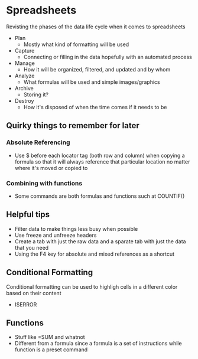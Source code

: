 # Spreadsheets

Revisting the phases of the data life cycle when it comes to spreadsheets

* Plan
  * Mostly what kind of formatting will be used
* Capture
  * Connecting or filling in the data hopefully with an automated process
* Manage
  * How it will be organized, filtered, and updated and by whom
* Analyze
  * What formulas will be used and simple images/graphics
* Archive
  * Storing it?
* Destroy
  * How it's disposed of when the time comes if it needs to be

## Quirky things to remember for later

### Absolute Referencing

* Use $ before each locator tag (both row and column) when copying a formula so that it will always reference that particular location no matter where it's moved or copied to

### Combining with functions

* Some commands are both formulas and functions such at COUNTIF()

## Helpful tips

* Filter data to make things less busy when possible
* Use freeze and unfreeze headers
* Create a tab with just the raw data and a sparate tab with just the data that you need
* Using the F4 key for absolute and mixed references as a shortcut

## Conditional Formatting

Conditional formatting can be used to highligh cells in a different color based on their content

* ISERROR

## Functions

* Stuff like =SUM and whatnot
* Different from a formula since a formula is a set of instructions while function is a preset command

